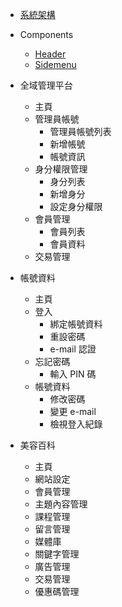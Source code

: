 * [系統架構](Pages/structure.md)

* Components
  * [Header](Pages/components/header.md)
  * [Sidemenu](Pages/components/sidemenu.md)

* 全域管理平台
  * 主頁
  * 管理員帳號
    * 管理員帳號列表
    * 新增帳號
    * 帳號資訊
  * 身分權限管理
    * 身分列表
    * 新增身分
    * 設定身分權限
  * 會員管理
    * 會員列表
    * 會員資料
  * 交易管理

* 帳號資料
  * 主頁
  * 登入
    * 綁定帳號資料
    * 重設密碼
    * e-mail 認證
  * 忘記密碼
    * 輸入 PIN 碼
  * 帳號資料
    * 修改密碼
    * 變更 e-mail
    * 檢視登入紀錄

* 美容百科
  * 主頁
  * 網站設定
  * 會員管理
  * 主題內容管理
  * 課程管理
  * 留言管理
  * 媒體庫
  * 關鍵字管理
  * 廣告管理
  * 交易管理
  * 優惠碼管理


